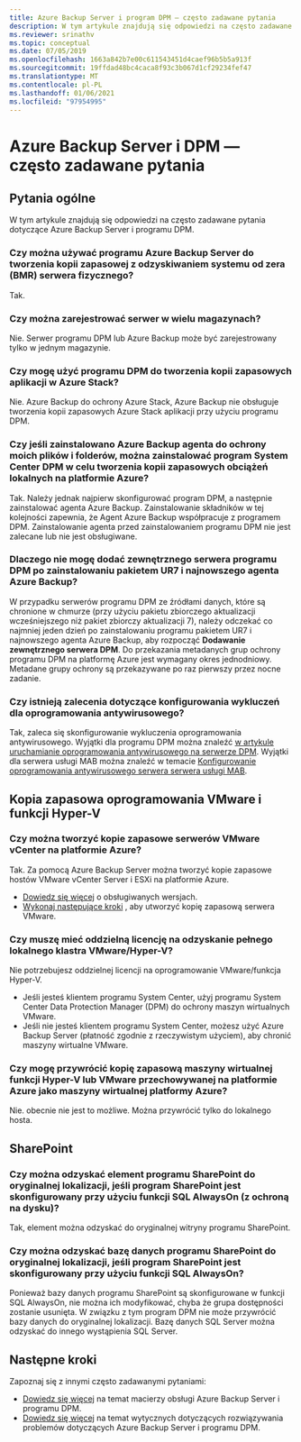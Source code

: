 ```yaml
---
title: Azure Backup Server i program DPM — często zadawane pytania
description: W tym artykule znajdują się odpowiedzi na często zadawane pytania dotyczące serwera Microsoft Azure Backup (serwera usługi MAB) i programu DPM (Data Protection Manager).
ms.reviewer: srinathv
ms.topic: conceptual
ms.date: 07/05/2019
ms.openlocfilehash: 1663a842b7e00c611543451d4caef96b5b5a913f
ms.sourcegitcommit: 19ffdad48bc4caca8f93c3b067d1cf29234fef47
ms.translationtype: MT
ms.contentlocale: pl-PL
ms.lasthandoff: 01/06/2021
ms.locfileid: "97954995"
---
```

# <a name="azure-backup-server-and-dpm---faq"></a>Azure Backup Server i DPM — często zadawane pytania

## <a name="general-questions"></a>Pytania ogólne

W tym artykule znajdują się odpowiedzi na często zadawane pytania dotyczące Azure Backup Server i programu DPM.

### <a name="can-i-use-azure-backup-server-to-create-a-bare-metal-recovery-bmr-backup-for-a-physical-server"></a>Czy można używać programu Azure Backup Server do tworzenia kopii zapasowej z odzyskiwaniem systemu od zera (BMR) serwera fizycznego?

Tak.

### <a name="can-i-register-the-server-to-multiple-vaults"></a>Czy można zarejestrować serwer w wielu magazynach?

Nie. Serwer programu DPM lub Azure Backup może być zarejestrowany tylko w jednym magazynie.

### <a name="can-i-use-dpm-to-back-up-apps-in-azure-stack"></a>Czy mogę użyć programu DPM do tworzenia kopii zapasowych aplikacji w Azure Stack?

Nie. Azure Backup do ochrony Azure Stack, Azure Backup nie obsługuje tworzenia kopii zapasowych Azure Stack aplikacji przy użyciu programu DPM.

### <a name="if-ive-installed-azure-backup-agent-to-protect-my-files-and-folders-can-i-install-system-center-dpm-to-back-up-on-premises-workloads-to-azure"></a>Czy jeśli zainstalowano Azure Backup agenta do ochrony moich plików i folderów, można zainstalować program System Center DPM w celu tworzenia kopii zapasowych obciążeń lokalnych na platformie Azure?

Tak. Należy jednak najpierw skonfigurować program DPM, a następnie zainstalować agenta Azure Backup.  Zainstalowanie składników w tej kolejności zapewnia, że Agent Azure Backup współpracuje z programem DPM. Zainstalowanie agenta przed zainstalowaniem programu DPM nie jest zalecane lub nie jest obsługiwane.

### <a name="why-cant-i-add-an-external-dpm-server-after-installing-ur7-and-latest-azure-backup-agent"></a>Dlaczego nie mogę dodać zewnętrznego serwera programu DPM po zainstalowaniu pakietem UR7 i najnowszego agenta Azure Backup?

W przypadku serwerów programu DPM ze źródłami danych, które są chronione w chmurze (przy użyciu pakietu zbiorczego aktualizacji wcześniejszego niż pakiet zbiorczy aktualizacji 7), należy odczekać co najmniej jeden dzień po zainstalowaniu programu pakietem UR7 i najnowszego agenta Azure Backup, aby rozpocząć **Dodawanie zewnętrznego serwera DPM**. Do przekazania metadanych grup ochrony programu DPM na platformę Azure jest wymagany okres jednodniowy. Metadane grupy ochrony są przekazywane po raz pierwszy przez nocne zadanie.

### <a name="are-there-recommendations-for-configuring-exclusions-for-antivirus-software"></a>Czy istnieją zalecenia dotyczące konfigurowania wykluczeń dla oprogramowania antywirusowego?

Tak, zaleca się skonfigurowanie wykluczenia oprogramowania antywirusowego. Wyjątki dla programu DPM można znaleźć [w artykule uruchamianie oprogramowania antywirusowego na serwerze DPM](/system-center/dpm/run-antivirus-server). Wyjątki dla serwera usługi MAB można znaleźć w temacie [Konfigurowanie oprogramowania antywirusowego serwera serwera usługi MAB](backup-azure-mabs-troubleshoot.md#configure-antivirus-for-mabs-server).

## <a name="vmware-and-hyper-v-backup"></a>Kopia zapasowa oprogramowania VMware i funkcji Hyper-V

### <a name="can-i-back-up-vmware-vcenter-servers-to-azure"></a>Czy można tworzyć kopie zapasowe serwerów VMware vCenter na platformie Azure?

Tak. Za pomocą Azure Backup Server można tworzyć kopie zapasowe hostów VMware vCenter Server i ESXi na platformie Azure.

- [Dowiedz się więcej](backup-mabs-protection-matrix.md) o obsługiwanych wersjach.
- [Wykonaj następujące kroki](backup-azure-backup-server-vmware.md) , aby utworzyć kopię zapasową serwera VMware.

### <a name="do-i-need-a-separate-license-to-recover-a-full-on-premises-vmwarehyper-v-cluster"></a>Czy muszę mieć oddzielną licencję na odzyskanie pełnego lokalnego klastra VMware/Hyper-V?

Nie potrzebujesz oddzielnej licencji na oprogramowanie VMware/funkcja Hyper-V.

- Jeśli jesteś klientem programu System Center, użyj programu System Center Data Protection Manager (DPM) do ochrony maszyn wirtualnych VMware.
- Jeśli nie jesteś klientem programu System Center, możesz użyć Azure Backup Server (płatność zgodnie z rzeczywistym użyciem), aby chronić maszyny wirtualne VMware.

### <a name="can-i-restore-a-backup-of-a-hyper-v-or-vmware-vm-stored-in-azure-to-azure-as-an-azure-vm"></a>Czy mogę przywrócić kopię zapasową maszyny wirtualnej funkcji Hyper-V lub VMware przechowywanej na platformie Azure jako maszyny wirtualnej platformy Azure?

Nie. obecnie nie jest to możliwe. Można przywrócić tylko do lokalnego hosta.

## <a name="sharepoint"></a>SharePoint

### <a name="can-i-recover-a-sharepoint-item-to-the-original-location-if-sharepoint-is-configured-by-using-sql-alwayson-with-protection-on-disk"></a>Czy można odzyskać element programu SharePoint do oryginalnej lokalizacji, jeśli program SharePoint jest skonfigurowany przy użyciu funkcji SQL AlwaysOn (z ochroną na dysku)?

Tak, element można odzyskać do oryginalnej witryny programu SharePoint.

### <a name="can-i-recover-a-sharepoint-database-to-the-original-location-if-sharepoint-is-configured-by-using-sql-alwayson"></a>Czy można odzyskać bazę danych programu SharePoint do oryginalnej lokalizacji, jeśli program SharePoint jest skonfigurowany przy użyciu funkcji SQL AlwaysOn?

Ponieważ bazy danych programu SharePoint są skonfigurowane w funkcji SQL AlwaysOn, nie można ich modyfikować, chyba że grupa dostępności zostanie usunięta. W związku z tym program DPM nie może przywrócić bazy danych do oryginalnej lokalizacji. Bazę danych SQL Server można odzyskać do innego wystąpienia SQL Server.

## <a name="next-steps"></a>Następne kroki

Zapoznaj się z innymi często zadawanymi pytaniami:

- [Dowiedz się więcej](backup-support-matrix-mabs-dpm.md) na temat macierzy obsługi Azure Backup Server i programu DPM.
- [Dowiedz się więcej](backup-azure-mabs-troubleshoot.md) na temat wytycznych dotyczących rozwiązywania problemów dotyczących Azure Backup Server i programu DPM.
